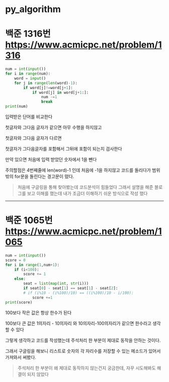 # py_algorithm

# 백준 1316번 https://www.acmicpc.net/problem/1316

```py
num = int(input())
for i in range(num):
    word = input()
    for j in range(len(word)-1):
        if word[j]!=word[j+1]:
            if word[j] in word[j+1:]:
                num -=1
                break
print(num)
```

입력받은 단어를 비교한다

첫글자와 그다음 글자가 같으면 아무 수행을 하지않고

첫글자와 그다음 글자가 다르면

첫글자가 그다음글자를 포함해서 그뒤에 포함이 되는지 검사한다

만약 있으면 처음에 입력 받았던 숫자에서 1을 뺀다

주의할점은 4번째줄에 len(word)-1 인데 처음에 -1을 하지않고 코드를 돌리다가 범위밖의 for문을 돌린다는 경고문이 떴다.



> 처음에 구글링을 통해 찾아봤는데 코드분석이 힘들었다 그래서 설명을 해준 블로그를 보고 이해를 했는데 내가 조금더 이해하기 쉬운 방식으로 작성 했다


---------------------------------------------------------------------------------------------------------------

# 백준 1065번 https://www.acmicpc.net/problem/1065

```py
num = int(input())
score = 0
for i in range(1,num+1):
    if (i<100):
        score += 1
    else:
        seat = list(map(int, str(i)))
        if seat[0] - seat[1] == seat[1] - seat[2]:
        # if (i%10 - (i%100)/10) == ((i%100)/10 - i/100):
            score +=1
print(score)
```

100보다 작은 값은 항상 한수가 된다

100보다 큰 값은 1의자리 - 10의자리 와 10의자리-100의자리가 같으면 한수라고 생각할 수 있다

그렇게 생각하고 코드를 작성했는데 주석처리 한 부분이 제대로 동작을 안하는 것이다.

그래서 구글링을 해보니 리스트로 숫자의 각 자리수를 저장할 수 있는 메소드가 있어서 가져와서 써봤다.

> 주석처리 한 부분이 왜 제대로 동작하지 않는건지 궁금한데, 자꾸 시도해봐도 해결이 되지 않았다
